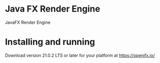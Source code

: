# Java FX Render Engine
JavaFX Render Engine

# Installing and running
Download version 21.0.2 LTS or later for your platform at https://openjfx.io/
